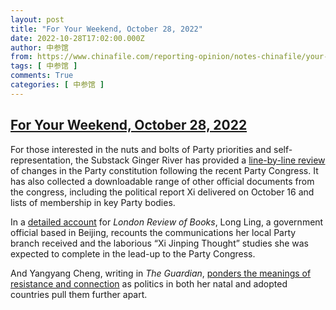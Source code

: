 ```yaml
---
layout: post
title: "For Your Weekend, October 28, 2022"
date: 2022-10-28T17:02:00.000Z
author: 中参馆
from: https://www.chinafile.com/reporting-opinion/notes-chinafile/your-weekend-october-28-2022
tags: [ 中参馆 ]
comments: True
categories: [ 中参馆 ]
---
```

<!--1666976520000-->
[For Your Weekend, October 28, 2022](https://www.chinafile.com/reporting-opinion/notes-chinafile/your-weekend-october-28-2022)
------

<div>
<div class="content">    <div class="field field-name-body field-type-text-with-summary field-label-hidden">      <p>For those interested in the nuts and bolts of Party priorities and self-representation, the Substack Ginger River has provided a <a href="https://www.gingerriver.com/p/what-did-the-party-do-to-its-constitution" target="_blank" rel="nofollow">line-by-line review</a> of changes in the Party constitution following the recent Party Congress. It has also collected a downloadable range of other official documents from the congress, including the political report Xi delivered on October 16 and lists of membership in key Party bodies.</p><p>In a <a href="https://www.lrb.co.uk/the-paper/v44/n20/long-ling/diary" target="_blank" rel="nofollow">detailed account</a> for <em>London Review of Books</em>, Long Ling, a government official based in Beijing, recounts the communications her local Party branch received and the laborious “Xi Jinping Thought” studies she was expected to complete in the lead-up to the Party Congress.</p><p>And Yangyang Cheng, writing in <em>The Guardian</em>, <a href="https://www.theguardian.com/commentisfree/2022/oct/25/xi-jinping-china-resistance" target="_blank" rel="nofollow">ponders the meanings of resistance and connection</a> as politics in both her natal and adopted countries pull them further apart.</p>  </div>  </div>
</div>
